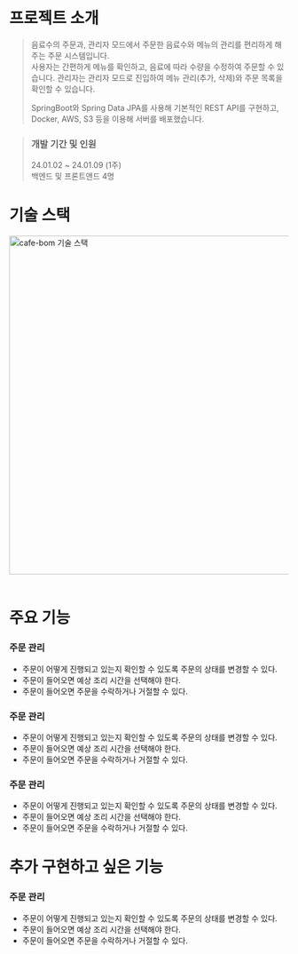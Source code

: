 # 프로젝트 소개


> 음료수의 주문과, 관리자 모드에서 주문한 음료수와 메뉴의 관리를 편리하게 해주는 주문 시스템입니다.\
> 사용자는 간편하게 메뉴를 확인하고, 음료에 따라 수량을 수정하여 주문할 수 있습니다.
> 관리자는 관리자 모드로 진입하여 메뉴 관리(추가, 삭제)와 주문 목록을 확인할 수 있습니다.
>
> SpringBoot와 Spring Data JPA를 사용해 기본적인 REST API를 구현하고,\
> Docker, AWS, S3 등을 이용해 서버를 배포했습니다.

> ### 개발 기간 및 인원
> 24.01.02 ~ 24.01.09 (1주) \
> 백엔드 및 프론트앤드 4명


# 기술 스택

<img width="610" alt="cafe-bom 기술 스택" src="https://github.com/cafe-bom/cafe-bom-yesun/assets/108933466/b505b100-e18e-4851-8937-e851f57369fd">

<br/>
<br/>

# 주요 기능

### 주문 관리
- 주문이 어떻게 진행되고 있는지 확인할 수 있도록 주문의 상태를 변경할 수 있다.
- 주문이 들어오면 예상 조리 시간을 선택해야 한다.
- 주문이 들어오면 주문을 수락하거나 거절할 수 있다.

### 주문 관리
- 주문이 어떻게 진행되고 있는지 확인할 수 있도록 주문의 상태를 변경할 수 있다.
- 주문이 들어오면 예상 조리 시간을 선택해야 한다.
- 주문이 들어오면 주문을 수락하거나 거절할 수 있다.

### 주문 관리
- 주문이 어떻게 진행되고 있는지 확인할 수 있도록 주문의 상태를 변경할 수 있다.
- 주문이 들어오면 예상 조리 시간을 선택해야 한다.
- 주문이 들어오면 주문을 수락하거나 거절할 수 있다.


# 추가 구현하고 싶은 기능

### 주문 관리
- 주문이 어떻게 진행되고 있는지 확인할 수 있도록 주문의 상태를 변경할 수 있다.
- 주문이 들어오면 예상 조리 시간을 선택해야 한다.
- 주문이 들어오면 주문을 수락하거나 거절할 수 있다.
